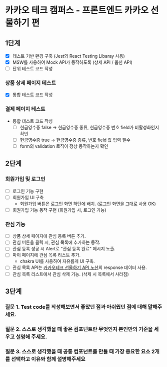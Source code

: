 # 카카오 테크 캠퍼스 - 프론트엔드 카카오 선물하기 편

## 1단계

- [x] 테스트 기반 환경 구축 (Jest와 React Testing Libaray 사용)
- [x] MSW를 사용하여 Mock API가 동작하도록 (상세 API / 옵션 API)
- [ ] 단위 테스트 코드 작성

### 상품 상세 페이지 테스트

- [x] 통합 테스트 코드 작성

### 결제 페이지 테스트

- 통합 테스트 코드 작성
  - [ ] 현금영수증 false → 현금영수증 종류, 현금영수증 번호 field가 비활성화인지 확인
  - [ ] 현금영수증 true → 현금영수증 종류, 번호 field 값 입력 필수
  - [ ] form의 validation 로직이 정상 동작하는지 확인

## 2단계

### 회원가입 및 로그인

- [ ] 로그인 기능 구현
- [ ] 회원가입 UI 구축
  - 회원가입 버튼은 로그인 화면 하단에 배치. (로그인 화면을 그대로 사용 OK)
- [ ] 회원가입 기능 동작 구현 (회원가입 시, 로그인 가능)

### 관심 기능

- [ ] 상품 상세 페이지에 관심 등록 버튼 추가.
- [ ] 관심 버튼을 클릭 시, 관심 목록에 추가하는 동작.
- [ ] 관심 등록 성공 시 Alert로 "관심 등록 완료" 메시지 노출.
- [ ] 마이 페이지에 관심 목록 리스트 추가.
  - chakra UI를 사용하여 자유롭게 UI 구축.
- [ ] 관심 목록 API는 [카카오테크 선물하기 API 노션](https://www.notion.so/API-c78c990bf1264a5a91c4421e125a28c8?pvs=21)의 response 데이터 사용.
- [ ] 관심 목록 리스트에서 관심 삭제 기능. (삭제 시 목록에서 사라짐)

## 3단계

### 질문 1. Test code를 작성해보면서 좋았던 점과 아쉬웠던 점에 대해 말해주세요.

### 질문 2. 스스로 생각했을 때 좋은 컴포넌트란 무엇인지 본인만의 기준을 세우고 설명해 주세요.

### 질문 3. 스스로 생각했을 때 공통 컴포넌트를 만들 때 가장 중요한 요소 2개를 선택하고 이유와 함께 설명해주세요

